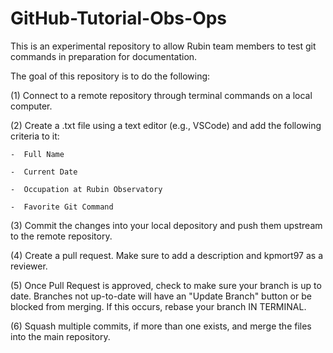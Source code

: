 # GitHub-Tutorial-Obs-Ops
This is an experimental repository to allow Rubin team members to test git commands in preparation for documentation.

The goal of this repository is to do the following:

(1)  Connect to a remote repository through terminal commands on a local computer.

(2)  Create a .txt file using a text editor (e.g., VSCode) and add the following criteria to it:

    -  Full Name
    
    -  Current Date
    
    -  Occupation at Rubin Observatory
    
    -  Favorite Git Command
    
(3)  Commit the changes into your local depository and push them upstream to the remote repository.

(4)  Create a pull request. Make sure to add a description and kpmort97 as a reviewer.

(5)  Once Pull Request is approved, check to make sure your branch is up to date. 
     Branches not up-to-date will have an "Update Branch" button or be blocked from merging.
     If this occurs, rebase your branch IN TERMINAL.

(6)  Squash multiple commits, if more than one exists, and merge the files into the main repository.
